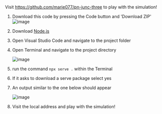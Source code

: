 Visit https://github.com/marie077/pn-junc-three to play with the simulation!

1. Download this code by pressing the Code button and 'Download ZIP'
     ![image](https://github.com/marie077/pn-junc-three/assets/38340483/bd390c04-f151-4f9b-8b6a-518db166e909)

3. Download [Node.js](https://nodejs.org/en)
4. Open Visual Studio Code and navigate to the project folder
5. Open Terminal and navigate to the project directory
   
   ![image](https://github.com/marie077/pn-junc-three/assets/38340483/59186acf-93c0-4302-99d7-543d780e3f4a)
6. run the command `npx serve .` within the Terminal
7. If it asks to download a serve package select yes
8. An output similar to the one below should appear
   
    ![image](https://github.com/marie077/pn-junc-three/assets/38340483/b9ae7bfb-472e-4f37-b0b1-a40acd15bb71)

9. Visit the local address and play with the simulation!

